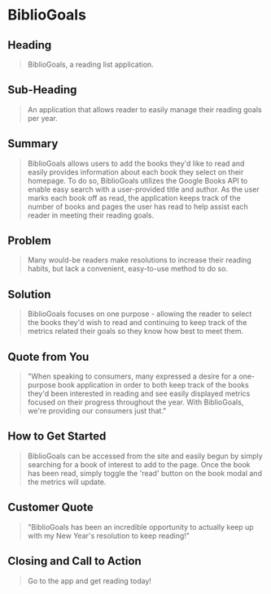 # BiblioGoals #
 
## Heading ##
  > BiblioGoals, a reading list application.

## Sub-Heading ##
  > An application that allows reader to easily manage their reading goals per year. 

## Summary ##
  > BiblioGoals allows users to add the books they'd like to read and easily provides information about each book they select on their homepage. To do so, BiblioGoals utilizes the Google Books API to enable easy search with a user-provided title and author. As the user marks each book off as read, the application keeps track of the number of books and pages the user has read to help assist each reader in meeting their reading goals. 

## Problem ##
  > Many would-be readers make resolutions to increase their reading habits, but lack a convenient, easy-to-use method to do so. 

## Solution ##
  > BiblioGoals focuses on one purpose - allowing the reader to select the books they'd wish to read and continuing to keep track of the metrics related their goals so they know how best to meet them.

## Quote from You ##
  > "When speaking to consumers, many expressed a desire for a one-purpose book application in order to both keep track of the books they'd been interested in reading and see easily displayed metrics focused on their progress throughout the year. With BiblioGoals, we're providing our consumers just that."

## How to Get Started ##
  > BiblioGoals can be accessed from the site and easily begun by simply searching for a book of interest to add to the page. Once the book has been read, simply toggle the 'read' button on the book modal and the metrics will update.

## Customer Quote ##
  > "BiblioGoals has been an incredible opportunity to actually keep up with my New Year's resolution to keep reading!"

## Closing and Call to Action ##
  > Go to the app and get reading today!
